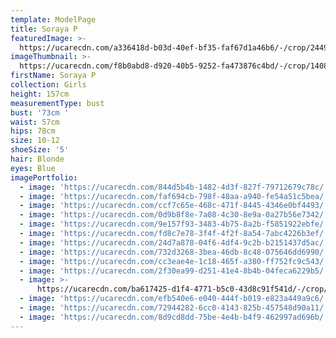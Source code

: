 ```yaml
---
template: ModelPage
title: Soraya P
featuredImage: >-
  https://ucarecdn.com/a336418d-b03d-40ef-bf35-faf67d1a46b6/-/crop/2449x1104/0,0/-/preview/
imageThumbnail: >-
  https://ucarecdn.com/f8b0abd8-d920-40b5-9252-fa473876c4bd/-/crop/1408x1632/486,0/-/preview/
firstName: Soraya P
collection: Girls
height: 157cm
measurementType: bust
bust: '73cm '
waist: 57cm
hips: 78cm
size: 10-12
shoeSize: '5'
hair: Blonde
eyes: Blue
imagePortfolio:
  - image: 'https://ucarecdn.com/844d5b4b-1482-4d3f-827f-79712679c78c/'
  - image: 'https://ucarecdn.com/faf694cb-798f-48aa-a940-fe54a51c5bea/'
  - image: 'https://ucarecdn.com/ccf7c65e-468c-471f-8445-4346e0bf4493/'
  - image: 'https://ucarecdn.com/0d9b8f8e-7a08-4c30-8e9a-0a27b56e7342/'
  - image: 'https://ucarecdn.com/9e157f93-3483-4b75-8a2b-f5851922ebfe/'
  - image: 'https://ucarecdn.com/fd8c7e78-3f4f-4f2f-8a54-7abc4226b3ef/'
  - image: 'https://ucarecdn.com/24d7a878-04f6-4df4-9c2b-b2151437d5ac/'
  - image: 'https://ucarecdn.com/732d3268-3bea-46db-8c48-075646dd6990/'
  - image: 'https://ucarecdn.com/cc3eae4e-1c18-465f-a380-ff752fc9c543/'
  - image: 'https://ucarecdn.com/2f30ea99-d251-41e4-8b4b-04feca6229b5/'
  - image: >-
      https://ucarecdn.com/ba617425-d1f4-4771-b5c0-43d8c91f541d/-/crop/2076x1632/373,0/-/preview/
  - image: 'https://ucarecdn.com/efb540e6-e040-444f-b019-e823a449a9c6/'
  - image: 'https://ucarecdn.com/72944282-6cc0-4143-825b-457548d90a11/'
  - image: 'https://ucarecdn.com/8d9cd8dd-75be-4e4b-b4f9-462997ad696b/'
---
```


